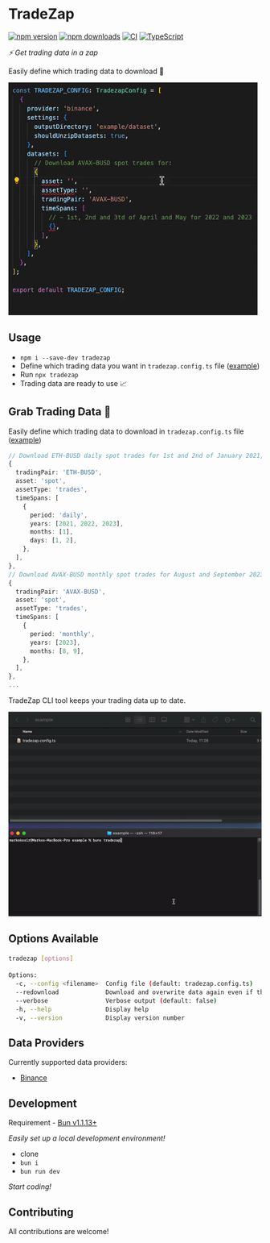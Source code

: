 # TradeZap

[![npm version][npm-badge]][npm-url]
[![npm downloads][downloads-badge]][npm-url]
[![CI][ci-badge]][ci-url]
[![TypeScript][typescript-badge]][typescript-url]

_⚡ Get trading data in a zap_

Easily define which trading data to download 🚀

[![](misc/demo-config.gif)](https://github.com/ocignis/tradezap)

## Usage

- `npm i --save-dev tradezap`
- Define which trading data you want in `tradezap.config.ts` file ([example](example/tradezap.config.ts))
- Run `npx tradezap`
- Trading data are ready to use 📈

## Grab Trading Data 🚀

Easily define which trading data to download in `tradezap.config.ts` file ([example](example/tradezap.config.ts))

```ts
// Download ETH-BUSD daily spot trades for 1st and 2nd of January 2021, 2022 and 2023
{
  tradingPair: 'ETH-BUSD',
  asset: 'spot',
  assetType: 'trades',
  timeSpans: [
    {
      period: 'daily',
      years: [2021, 2022, 2023],
      months: [1],
      days: [1, 2],
    },
  ],
},
// Download AVAX-BUSD monthly spot trades for August and September 2023
{
  tradingPair: 'AVAX-BUSD',
  asset: 'spot',
  assetType: 'trades',
  timeSpans: [
    {
      period: 'monthly',
      years: [2023],
      months: [8, 9],
    },
  ],
},
...
```

TradeZap CLI tool keeps your trading data up to date.

[![](misc/demo.gif)](https://github.com/ocignis/tradezap)

## Options Available

```sh
tradezap [options]

Options:
  -c, --config <filename>  Config file (default: tradezap.config.ts)
  --redownload             Download and overwrite data again even if they already exist (default: false)
  --verbose                Verbose output (default: false)
  -h, --help               Display help
  -v, --version            Display version number
```

## Data Providers

Currently supported data providers:

- [Binance](https://www.binance.com/)

## Development

Requirement - [Bun v1.1.13+](https://bun.sh)

_Easily set up a local development environment!_

- clone
- `bun i`
- `bun run dev`

_Start coding!_

## Contributing

All contributions are welcome!

[npm-url]: https://www.npmjs.com/package/tradezap
[npm-badge]: https://img.shields.io/npm/v/tradezap.svg
[downloads-badge]: https://img.shields.io/npm/dm/tradezap.svg?color=blue
[ci-badge]: https://github.com/ocignis/tradezap/actions/workflows/CI.yml/badge.svg
[ci-url]: https://github.com/ocignis/tradezap/actions/workflows/CI.yml
[typescript-badge]: https://badges.frapsoft.com/typescript/code/typescript.svg?v=101
[typescript-url]: https://github.com/microsoft/TypeScript
